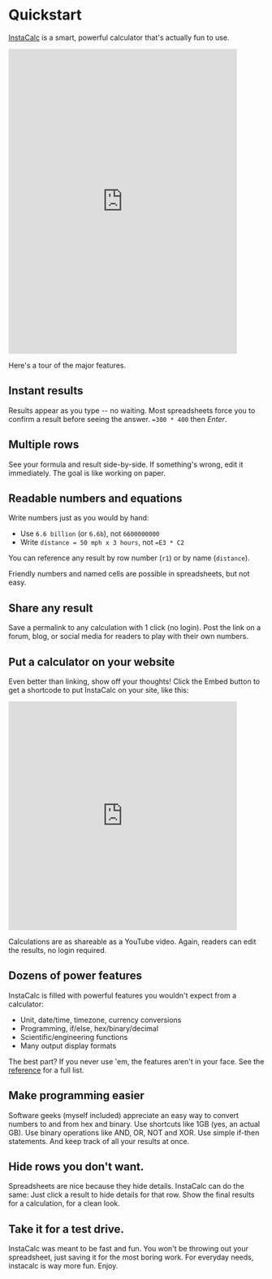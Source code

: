 # Quickstart

[InstaCalc](https://instacalc.com) is a smart, powerful calculator that's actually fun to use.

<iframe src="https://instacalc.com/57627/embed" width="450" height="600" frameborder="0"></iframe>

Here's a tour of the major features.

## Instant results

Results appear as you type -- no waiting. Most spreadsheets force you to confirm a result before seeing the answer. `=300 * 400` then *Enter*.

## Multiple rows

See your formula and result side-by-side. If something's wrong, edit it immediately. The goal is like working on paper.

## Readable numbers and equations

Write numbers just as you would by hand:

* Use `6.6 billion` (or `6.6b`), not `6600000000`
* Write `distance = 50 mph x 3 hours`, not `=E3 * C2`

You can reference any result by row number (`r1`) or by name (`distance`).

Friendly numbers and named cells are possible in spreadsheets, but not easy.

## Share any result

Save a permalink to any calculation with 1 click (no login). Post the link on a forum, blog, or social media for readers to play with their own numbers.

## Put a calculator on your website

Even better than linking, show off your thoughts! Click the Embed button to get a shortcode to put InstaCalc on your site, like this:

<iframe src="https://instacalc.com/42214/embed" width="450" height="450" frameborder="0"></iframe>

Calculations are as shareable as a YouTube video. Again, readers can edit the results, no login required.

## Dozens of power features

InstaCalc is filled with powerful features you wouldn't expect from a calculator:

* Unit, date/time, timezone, currency conversions
* Programming, if/else, hex/binary/decimal
* Scientific/engineering functions
* Many output display formats

The best part? If you never use 'em, the features aren't in your face. See the [reference](/reference.html) for a full list.

## Make programming easier

Software geeks (myself included) appreciate an easy way to convert numbers to and from hex and binary. Use shortcuts like 1GB (yes, an actual GB). Use binary operations like AND, OR, NOT and XOR. Use simple if-then statements. And keep track of all your results at once.

## Hide rows you don't want.

Spreadsheets are nice because they hide details. InstaCalc can do the same: Just click a result to hide details for that row. Show the final results for a calculation, for a clean look.

## Take it for a test drive.

InstaCalc was meant to be fast and fun. You won't be throwing out your spreadsheet, just saving it for the most boring work. For everyday needs, instacalc is way more fun. Enjoy.
